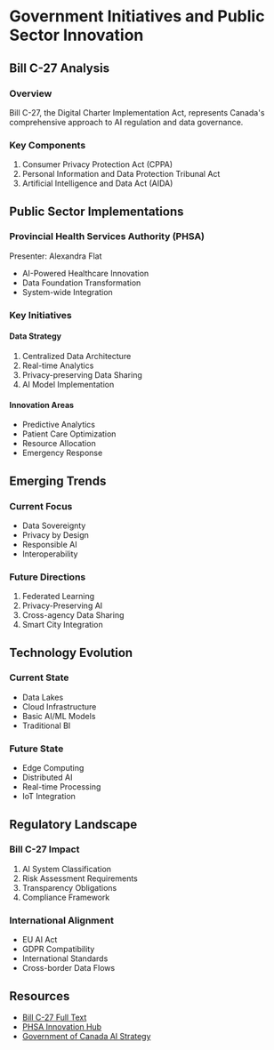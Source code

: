 # Government Initiatives and Public Sector Innovation

## Bill C-27 Analysis

### Overview
Bill C-27, the Digital Charter Implementation Act, represents Canada's comprehensive approach to AI regulation and data governance.

### Key Components
1. Consumer Privacy Protection Act (CPPA)
2. Personal Information and Data Protection Tribunal Act
3. Artificial Intelligence and Data Act (AIDA)

## Public Sector Implementations

### Provincial Health Services Authority (PHSA)
Presenter: Alexandra Flat
- AI-Powered Healthcare Innovation
- Data Foundation Transformation
- System-wide Integration

### Key Initiatives

#### Data Strategy
1. Centralized Data Architecture
2. Real-time Analytics
3. Privacy-preserving Data Sharing
4. AI Model Implementation

#### Innovation Areas
- Predictive Analytics
- Patient Care Optimization
- Resource Allocation
- Emergency Response

## Emerging Trends

### Current Focus
- Data Sovereignty
- Privacy by Design
- Responsible AI
- Interoperability

### Future Directions
1. Federated Learning
2. Privacy-Preserving AI
3. Cross-agency Data Sharing
4. Smart City Integration

## Technology Evolution

### Current State
- Data Lakes
- Cloud Infrastructure
- Basic AI/ML Models
- Traditional BI

### Future State
- Edge Computing
- Distributed AI
- Real-time Processing
- IoT Integration

## Regulatory Landscape

### Bill C-27 Impact
1. AI System Classification
2. Risk Assessment Requirements
3. Transparency Obligations
4. Compliance Framework

### International Alignment
- EU AI Act
- GDPR Compatibility
- International Standards
- Cross-border Data Flows

## Resources
- [Bill C-27 Full Text](https://www.parl.ca/DocumentViewer/en/44-1/bill/C-27/first-reading)
- [PHSA Innovation Hub](https://www.phsa.ca/innovation)
- [Government of Canada AI Strategy](https://www.canada.ca/ai)
